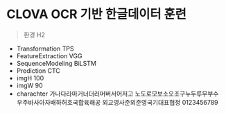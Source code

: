 # CLOVA OCR 기반 한글데이터 훈련

> 환경 H2
 * Transformation TPS
 * FeatureExtraction VGG
 * SequenceModeling BiLSTM
 * Prediction CTC
 * imgH 100
 * imgW 90
 * charachter 가나다라마거너더러머버서어저고
              노도로모보소오조구누두루무부수
              우주바사아자배하허호국합육해공
              외교영사준외준영국기대표협정
              0123456789
